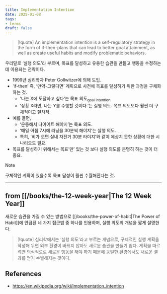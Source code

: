 ```yaml
---
title: Implementation Intention
date: 2025-01-08
tags:
- terms
draft: false
---
```


> [!quote]
> An implementation intention is a self-regulatory strategy in the form of if-then-plans that can lead to better goal attainment, as well as create useful habits and modify problematic behaviors. 

우리말로 ‘실행 의도’라 부르며, 목표를 달성하고 유용한 습관을 만들고 행동을 수정하는데 이용되는 전략이다.
- 1999년 심리학자 Peter Gollwitzer에 의해 도입.
- ‘if-then’ 즉, ‘만약-그렇다면’ 계획으로 사전에 목표를 달성하기 위한 과정을 구체화하는 것.
	- ’나는 X에 도달하고 싶다’는 목표 의도<sub>goal intention</sub>
	- ’상황 X라면, 나는 Y를 수행할 것이다.’는 실행 의도. 목표 의도보다 훨씬 더 구체적이고 절차적.
- 예를 들면,
	- ‘운동해서 다이어트 해야지’는 목표 의도.
	- ‘매일 아침 7시에 러닝을 30분씩 해야지’는 실행 의도.
	- 특히, ’비가 오면 실내 자전거 30분 타야지’와 같이 예상치 못한 상황에 대한 시나리오도 필요.
- 목표를 달성하기 위해서는 목표’만’ 있는 것 보다 실행 의도를 분명히 하는 것이 더 중요.

> [!note] 
> 구체적인 계획이 있을수록 목표 달성이 훨씬 수월해진다는 것.


---
## from [[/books/the-12-week-year|The 12 Week Year]]
새로운 습관을 가질 수 있는 방법으로 [[/books/the-power-of-habit|The Power of Habit]]에 언급된 네 가지 접근법 중 하나를 인용하며, 실행 의도의 개념을 짧게 설명한다.

> [!quote]
> 심리학에서는 ‘실행 의도’라고 부르는 개념으로, 구체적인 실행 계획을 작성해 두면 외부 환경이 바뀌지 않아도 새로운 습관을 만들기 쉽다. 계획을 따르려면 의식적으로 새로운 행동을 해야 하기 때문에 동일한 환경에서도 새로운 결과를 얻기 수월해지는 것이다.


## References
- https://en.wikipedia.org/wiki/Implementation_intention